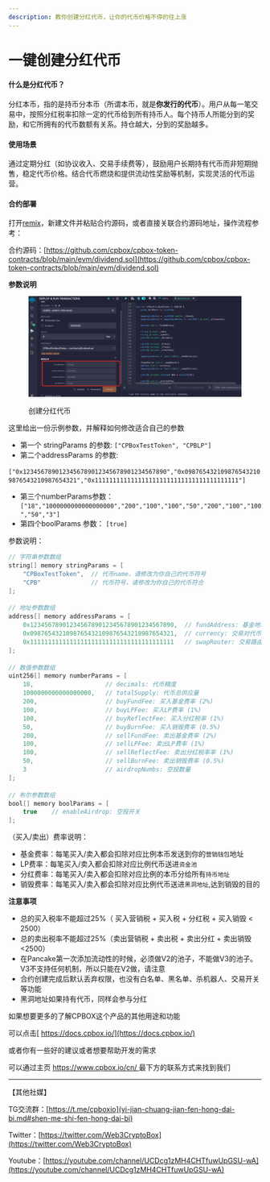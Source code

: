 ```yaml
---
description: 教你创建分红代币，让你的代币价格不停的往上涨
---
```


# 一键创建分红代币

#### 什么是分红代币？

分红本币，指的是持币分本币（所谓本币，就是**你发行的代币**）。用户从每一笔交易中，按照分红税率扣除一定的代币给到所有持币人。每个持币人所能分到的奖励，和它所拥有的代币数额有关系。持仓越大，分到的奖励越多。

#### 使用场景

通过定期分红（如协议收入、交易手续费等），鼓励用户长期持有代币而非短期抛售，稳定代币价格。结合代币燃烧和提供流动性奖励等机制，实现灵活的代币运营。

#### 合约部署

打开[remix](https://remix.ethereum.org/)，新建文件并粘贴合约源码，或者直接关联合约源码地址，操作流程参考：

合约源码：[https://github.com/cpbox/cpbox-token-contracts/blob/main/evm/dividend.sol](https://github.com/cpbox/cpbox-token-contracts/blob/main/evm/dividend.sol)

**参数说明**

<figure><img src="../../../.gitbook/assets/image (54).png" alt=""><figcaption><p>创建分红代币</p></figcaption></figure>

这里给出一份示例参数，并解释如何修改适合自己的参数

* 第一个 stringParams 的参数: `["CPBoxTestToken", "CPBLP"]`
* 第二个addressParams 的参数:

`["0x1234567890123456789012345678901234567890","0x0987654321098765432109876543210987654321","0x1111111111111111111111111111111111111111"]`

* 第三个numberParams参数：`["18","1000000000000000000","200","100","100","50","200","100","100","50","3"]`
* 第四个boolParams 参数： `[true]`

参数说明：

```java
// 字符串参数数组
string[] memory stringParams = [
    "CPBoxTestToken",  // 代币name，请修改为你自己的代币符号
    "CPB"              // 代币符号，请修改为你自己的代币符合
];

// 地址参数数组
address[] memory addressParams = [
    0x1234567890123456789012345678901234567890,  // fundAddress: 基金地址
    0x0987654321098765432109876543210987654321,  // currency: 交易对代币地址
    0x1111111111111111111111111111111111111111   // swapRouter: 交易路由合约地址
];

// 数值参数数组
uint256[] memory numberParams = [
    18,                    // decimals: 代币精度
    1000000000000000000,   // totalSupply: 代币总供应量
    200,                   // buyFundFee: 买入基金费率 (2%)
    100,                   // buyLPFee: 买入LP费率 (1%)
    100,                   // buyReflectFee: 买入分红税率 (1%)
    50,                    // buyBurnFee: 买入销毁费率 (0.5%)
    200,                   // sellFundFee: 卖出基金费率 (2%)
    100,                   // sellLPFee: 卖出LP费率 (1%)
    100,                   // sellReflectFee: 卖出分红税率率 (1%)
    50,                    // sellBurnFee: 卖出销毁费率 (0.5%)
    3                      // airdropNumbs: 空投数量
];

// 布尔参数数组
bool[] memory boolParams = [
    true    // enableAirdrop: 空投开关
];
```

（买入/卖出）费率说明：

* 基金费率：每笔买入/卖入都会扣除对应比例本币发送到你的`营销钱包`地址
* LP费率：每笔买入/卖入都会扣除对应比例代币送进`资金池`
* 分红费率：每笔买入/卖入都会扣除对应比例的本币分给所有`持币地址`
* 销毁费率：每笔买入/卖入都会扣除对应比例代币送进`黑洞地址`,达到销毁的目的

**注意事项**

* 总的买入税率不能超过25%（ 买入营销税 + 买入税 + 分红税 + 买入销毁 < 2500）
* 总的卖出税率不能超过25%（卖出营销税 + 卖出税 + 卖出分红 + 卖出销毁 <2500）
* 在Pancake第一次添加流动性的时候，必须做V2的池子，不能做V3的池子。V3不支持任何机制，所以只能在V2做，请注意
* 合约创建完成后默认丢弃权限，也没有白名单、黑名单、杀机器人、交易开关等功能
* 黑洞地址如果持有代币，同样会参与分红

如果想要更多的了解CPBOX这个产品的其他用途和功能

可以点击[ https://docs.cpbox.io/](https://docs.cpbox.io/)

或者你有一些好的建议或者想要帮助开发的需求

可以通过主页 [https://www.cpbox.io/cn/ ](https://www.cpbox.io/cn/)最下方的联系方式来找到我们

***

【其他社媒】&#x20;

TG交流群：[https://t.me/cpboxio](yi-jian-chuang-jian-fen-hong-dai-bi.md#shen-me-shi-fen-hong-dai-bi)

Twitter：[https://twitter.com/Web3CryptoBox](https://twitter.com/Web3CryptoBox)

Youtube：[https://youtube.com/channel/UCDcg1zMH4CHTfuwUpGSU-wA](https://youtube.com/channel/UCDcg1zMH4CHTfuwUpGSU-wA)
